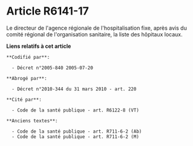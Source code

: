 # Article R6141-17

Le directeur de l'agence régionale de l'hospitalisation fixe, après avis du comité régional de l'organisation sanitaire, la
liste des hôpitaux locaux.

**Liens relatifs à cet article**

	**Codifié par**:

	  - Décret n°2005-840 2005-07-20

	**Abrogé par**:

	  - Décret n°2010-344 du 31 mars 2010 - art. 220

	**Cité par**:

	  - Code de la santé publique - art. R6122-8 (VT)

	**Anciens textes**:

	  - Code de la santé publique - art. R711-6-2 (Ab)
	  - Code de la santé publique - art. R711-6-2 (M)
